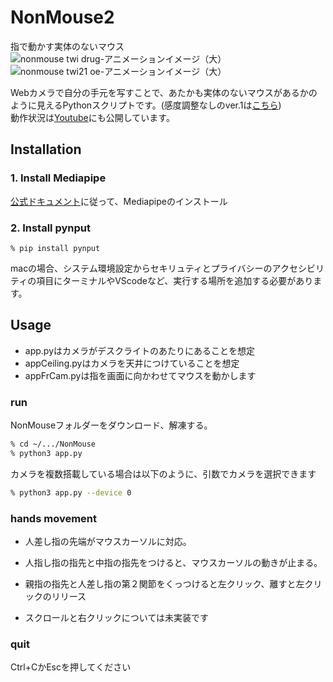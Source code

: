 # NonMouse2
指で動かす実体のないマウス    
![nonmouse twi drug-アニメーションイメージ（大）](https://user-images.githubusercontent.com/22733958/121180947-7054ef80-c89c-11eb-9c7a-42a9e1f3f02a.gif)  
![nonmouse twi21 oe-アニメーションイメージ（大）](https://user-images.githubusercontent.com/22733958/121180967-75b23a00-c89c-11eb-82fa-4f5d9abda320.gif)  



Webカメラで自分の手元を写すことで、あたかも実体のないマウスがあるかのように見えるPythonスクリプトです。(感度調整なしのver.1は[こちら](https://github.com/takeyamayuki/NonMouse))  
動作状況は[Youtube](https://youtu.be/ufvOJUTCF8M)にも公開しています。

## Installation
### 1. Install Mediapipe  
[公式ドキュメント](https://google.github.io/mediapipe/getting_started/install.html#installing-on-macos)に従って、Mediapipeのインストール


### 2. Install pynput
```sh:Install
% pip install pynput  
```
macの場合、システム環境設定からセキリュティとプライバシーのアクセシビリティの項目にターミナルやVScodeなど、実行する場所を追加する必要があります。

## Usage
* app.pyはカメラがデスクライトのあたりにあることを想定 
* appCeiling.pyはカメラを天井につけていることを想定
* appFrCam.pyは指を画面に向かわせてマウスを動かします
### run
NonMouseフォルダーをダウンロード、解凍する。
```sh
% cd ~/.../NonMouse
% python3 app.py
```
カメラを複数搭載している場合は以下のように、引数でカメラを選択できます  
```sh
% python3 app.py --device 0
```

### hands movement
* 人差し指の先端がマウスカーソルに対応。

* 人指し指の指先と中指の指先をつけると、マウスカーソルの動きが止まる。

* 親指の指先と人差し指の第２関節をくっつけると左クリック、離すと左クリックのリリース

* スクロールと右クリックについては未実装です 

### quit
Ctrl+CかEscを押してください
